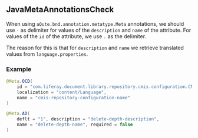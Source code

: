 ## JavaMetaAnnotationsCheck

When using `aQute.bnd.annotation.metatype.Meta` annotations, we should use `-`
as delimiter for values of the `description` and `name` of the attribute. For
values of the `id` of the attribute, we use `.` as the delimiter.

The reason for this is that for `description` and `name` we retrieve translated
values from `language.properties`.

### Example

```java
@Meta.OCD(
    id = "com.liferay.document.library.repository.cmis.configuration.CMISRepositoryConfiguration",
    localization = "content/Language",
    name = "cmis-repository-configuration-name"
)

@Meta.AD(
    deflt = "1", description = "delete-depth-description",
    name = "delete-depth-name", required = false
)
```